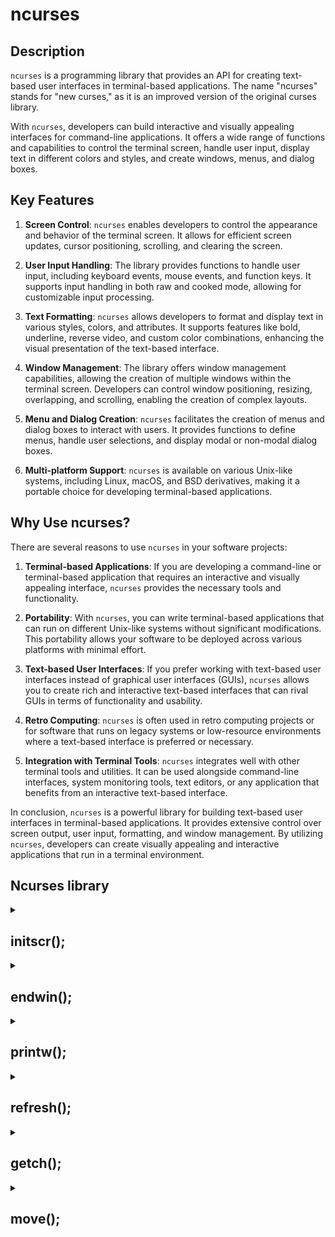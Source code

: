 # ncurses

## Description
`ncurses` is a programming library that provides an API for creating text-based user interfaces in terminal-based applications. The name "ncurses" stands for "new curses," as it is an improved version of the original curses library.

With `ncurses`, developers can build interactive and visually appealing interfaces for command-line applications. It offers a wide range of functions and capabilities to control the terminal screen, handle user input, display text in different colors and styles, and create windows, menus, and dialog boxes.

## Key Features

1. **Screen Control**: `ncurses` enables developers to control the appearance and behavior of the terminal screen. It allows for efficient screen updates, cursor positioning, scrolling, and clearing the screen.

2. **User Input Handling**: The library provides functions to handle user input, including keyboard events, mouse events, and function keys. It supports input handling in both raw and cooked mode, allowing for customizable input processing.

3. **Text Formatting**: `ncurses` allows developers to format and display text in various styles, colors, and attributes. It supports features like bold, underline, reverse video, and custom color combinations, enhancing the visual presentation of the text-based interface.

4. **Window Management**: The library offers window management capabilities, allowing the creation of multiple windows within the terminal screen. Developers can control window positioning, resizing, overlapping, and scrolling, enabling the creation of complex layouts.

5. **Menu and Dialog Creation**: `ncurses` facilitates the creation of menus and dialog boxes to interact with users. It provides functions to define menus, handle user selections, and display modal or non-modal dialog boxes.

6. **Multi-platform Support**: `ncurses` is available on various Unix-like systems, including Linux, macOS, and BSD derivatives, making it a portable choice for developing terminal-based applications.

## Why Use ncurses?

There are several reasons to use `ncurses` in your software projects:

1. **Terminal-based Applications**: If you are developing a command-line or terminal-based application that requires an interactive and visually appealing interface, `ncurses` provides the necessary tools and functionality.

2. **Portability**: With `ncurses`, you can write terminal-based applications that can run on different Unix-like systems without significant modifications. This portability allows your software to be deployed across various platforms with minimal effort.

3. **Text-based User Interfaces**: If you prefer working with text-based user interfaces instead of graphical user interfaces (GUIs), `ncurses` allows you to create rich and interactive text-based interfaces that can rival GUIs in terms of functionality and usability.

4. **Retro Computing**: `ncurses` is often used in retro computing projects or for software that runs on legacy systems or low-resource environments where a text-based interface is preferred or necessary.

5. **Integration with Terminal Tools**: `ncurses` integrates well with other terminal tools and utilities. It can be used alongside command-line interfaces, system monitoring tools, text editors, or any application that benefits from an interactive text-based interface.

In conclusion, `ncurses` is a powerful library for building text-based user interfaces in terminal-based applications. It provides extensive control over screen output, user input, formatting, and window management. By utilizing `ncurses`, developers can create visually appealing and interactive applications that run in a terminal environment.

## Ncurses library

<details>
    <summary>
        <h2>
            initscr();
        </h2>
    </summary>

The `initscr()` function is a fundamental command in the `ncurses` library. When developing text-based user interfaces with `ncurses`, this function is used to initialize the library and set up the terminal screen for interface creation.

By calling `initscr()` at the beginning of an `ncurses` program, the necessary data structures and configurations are initialized, allowing subsequent `ncurses` functions to interact with the terminal screen.

## Example

```c
#include <ncurses.h>

int main() {
    // Initialize ncurses
    initscr();

    // Further code and interface creation goes here...

    // End ncurses mode
    endwin();

    return 0;
}
```

In the example above, we have a basic `ncurses` program structure. The `initscr()` function is called to initialize the library and prepare the terminal for interface creation. Following the `initscr()` call, additional code can be written to create the desired interface using various `ncurses` functions.

After the interface creation and program logic, the `endwin()` function is called to clean up and restore the terminal to its original state before exiting the program.

Note that this example only shows the basic structure and usage of `initscr()`. In a real application, you would typically include error handling and implement various interface elements using `ncurses` functions to create a more interactive and visually appealing user interface.

The `initscr()` function sets the foundation for creating text-based user interfaces with `ncurses`. Its initialization of the library and terminal screen setup enables the use of other `ncurses` functions to control screen output, handle user input, and create dynamic interfaces within the terminal environment.
</details>
<details>
    <summary>
        <h2>
            endwin();
        </h2>
    </summary>

This example showcases the usage of the `endwin()` function in an `ncurses` program. The `endwin()` function is responsible for cleaning up and restoring the terminal to its original state when working with the `ncurses` library.

## Example

```c
#include <ncurses.h>

int main() {
    // Initialize ncurses
    initscr();

    // Display a message on the screen
    printw("Hello, ncurses!");

    // Refresh the screen to display the message
    refresh();

    // Wait for user input
    getch();

    // Clean up and restore terminal state
    endwin();

    return 0;
}
```

In this example, we start by calling `initscr()` to initialize the `ncurses` library and prepare the terminal for interface creation.

Using the `printw()` function, we display the message "Hello, ncurses!" on the screen.

The `refresh()` function is then called to update the terminal screen and make the message visible.

After waiting for user input using `getch()`, we use `endwin()` to clean up and restore the terminal to its original state before exiting the program. This ensures that the terminal returns to its normal behavior after running the `ncurses` program.

The `endwin()` function is essential for proper termination of an `ncurses` program, as it ensures that any modifications made to the terminal are reverted, and the terminal can function as usual once the program is finished.
</details>
<details>
    <summary>
        <h2>
            printw();
        </h2>
    </summary>

The `printw()` function in the `ncurses` library is used to display formatted text on the terminal screen. It allows you to print text at the current cursor position or at a specified location within a window.

The function works similarly to `printf()` from the standard C library, but instead of printing to the standard output, it prints to the `ncurses` window or pad.

## Syntax

The syntax for the `printw()` function is as follows:

```c
int printw(const char *format, ...);
```

The `format` parameter is a string that may contain format specifiers, similar to the `printf()` function. The additional arguments are the values to be inserted into the format string based on the format specifiers.

## Example

```c
#include <ncurses.h>

int main() {
    // Initialize ncurses
    initscr();

    // Print a formatted message
    printw("Hello, %s!", "ncurses");

    // Refresh the screen to display the message
    refresh();

    // Wait for user input
    getch();

    // Clean up and restore terminal state
    endwin();

    return 0;
}
```

In this example, after initializing `ncurses` with `initscr()`, we use the `printw()` function to display the message "Hello, ncurses!" on the terminal screen.

The format specifier `%s` is used in the format string to indicate where the string `"ncurses"` should be inserted. In this case, the resulting message will be "Hello, ncurses!".

After printing the message, we call `refresh()` to update the screen and make the message visible.

Finally, we use `getch()` to wait for user input and `endwin()` to clean up and restore the terminal before exiting the program.

Note that you can use various format specifiers in the `printw()` function, just like in `printf()`, to display different types of data such as integers, floats, and characters.

The `printw()` function is a convenient way to display formatted text within an `ncurses` program, enabling you to create dynamic and informative text-based interfaces.

</details>
<details>
    <summary>
        <h2>
            refresh();
        </h2>
    </summary>

The `refresh()` function in the `ncurses` library is used to update the physical screen with the contents of the virtual screen. It is an important function for displaying any changes made to the `ncurses` windows or pads.

When you modify the content of a window or pad using various `ncurses` functions like `printw()`, `mvprintw()`, or `wprintw()`, the changes are not immediately visible on the physical screen. Instead, they are stored in a virtual screen buffer. The `refresh()` function is responsible for updating the physical screen to reflect the changes made to the virtual screen.

## Syntax

The `refresh()` function does not take any arguments. Its syntax is as follows:

```c
int refresh(void);
```

## Example

```c
#include <ncurses.h>

int main() {
    // Initialize ncurses
    initscr();

    // Display a message on the virtual screen
    printw("Hello, ncurses!");

    // Update the physical screen to show the message
    refresh();

    // Wait for user input
    getch();

    // Clean up and restore terminal state
    endwin();

    return 0;
}
```

In this example, after initializing `ncurses` with `initscr()`, we use the `printw()` function to display the message "Hello, ncurses!" on the virtual screen.

To make the message visible on the physical screen, we call the `refresh()` function. This updates the physical screen with the contents of the virtual screen, causing the message to be displayed.

After calling `refresh()`, we use `getch()` to wait for user input and `endwin()` to clean up and restore the terminal before exiting the program.

The `refresh()` function is essential for ensuring that any modifications made to the `ncurses` windows or pads are reflected on the physical screen. It allows you to update the display and show the changes made to the virtual screen.

</details>
<details>
    <summary>
        <h2>
            getch();
        </h2>
    </summary>

The `getch()` function in the `ncurses` library is used to capture a single character of input from the user. It allows you to wait for user input and retrieve the corresponding character code or key code.

## Syntax

The syntax for the `getch()` function is as follows:

```c
int getch(void);
```

The function does not require any parameters and returns an integer value representing the captured character or key code.

## Example

```c
#include <ncurses.h>

int main() {
    // Initialize ncurses
    initscr();

    // Display a prompt
    printw("Press any key to continue...");

    // Refresh the screen to display the prompt
    refresh();

    // Wait for user input
    int ch = getch();

    // Display the captured key code
    printw("\nKey code: %d", ch);

    // Refresh the screen to display the key code
    refresh();

    // Wait for additional user input
    getch();

    // Clean up and restore terminal state
    endwin();

    return 0;
}
```

In this example, after initializing `ncurses` with `initscr()`, we use the `printw()` function to display the prompt "Press any key to continue..." on the terminal screen.

We then call `refresh()` to update the screen and make the prompt visible.

Next, we use `getch()` to wait for user input and capture the key code entered by the user. The captured key code is stored in the variable `ch`.

We then use `printw()` again to display the captured key code on the screen, using the format specifier `%d` to print the integer value.

After displaying the key code, we call `refresh()` again to update the screen and make the key code visible.

Finally, we use another `getch()` to wait for additional user input before cleaning up and restoring the terminal state with `endwin()`.

The `getch()` function is essential for capturing user input in `ncurses` programs, allowing you to implement interactive behavior and respond to user actions within your text-based interface.

</details>
<details>
    <summary>
        <h2>
            move();
        </h2>
    </summary>

The `move()` function in the `ncurses` library is used to move the cursor to a specific position on the terminal screen. It allows you to control where subsequent output will be displayed.

## Syntax

The syntax for the `move()` function is as follows:

```c
int move(int y, int x);
```

The `y` parameter represents the row coordinate, and the `x` parameter represents the column coordinate. Both `y` and `x` are zero-based, meaning the top-left corner of the screen is `(0, 0)`.

The function returns `OK` (a predefined constant with a value of 0) upon success, and `ERR` (another predefined constant with a value of -1) upon failure.

## Example

```c
#include <ncurses.h>

int main() {
    // Initialize ncurses
    initscr();

    // Move the cursor to row 5, column 10
    move(5, 10);

    // Print a message at the moved cursor position
    printw("Moved cursor!");

    // Refresh the screen to display the message
    refresh();

    // Wait for user input
    getch();

    // Clean up and restore terminal state
    endwin();

    return 0;
}
```

In this example, after initializing `ncurses` with `initscr()`, we use the `move()` function to move the cursor to row 5, column 10 on the terminal screen.

We then use the `printw()` function to print the message "Moved cursor!" at the moved cursor position.

After printing the message, we call `refresh()` to update the screen and make the message visible.

We use `getch()` to wait for user input before cleaning up and restoring the terminal state with `endwin()`.

The `move()` function is useful for positioning the cursor to specific locations on the terminal screen, allowing you to precisely control where text and other output will be displayed within your `ncurses` interface.

</details>
